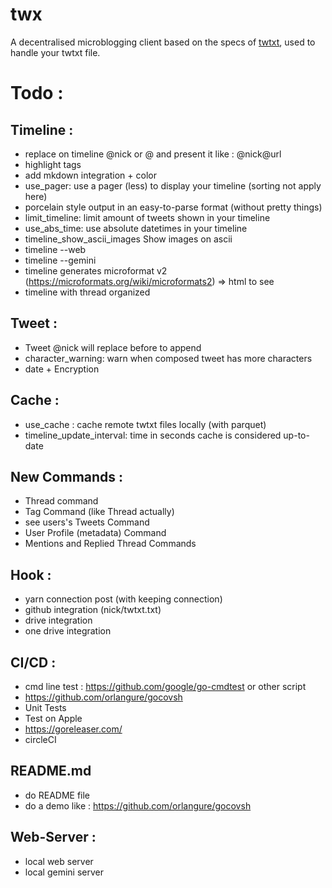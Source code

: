 # twx

A decentralised microblogging client based on the specs of [twtxt](https://dev.twtxt.net/), used to handle your twtxt file.



# Todo :
## Timeline : 
- replace on timeline @nick or @<nick url> and present it like : @nick@url
- highlight tags
- add mkdown integration + color
- use_pager: use a pager (less) to display your timeline (sorting not apply here)
- porcelain style output in an easy-to-parse format (without pretty things)
- limit_timeline: limit amount of tweets shown in your timeline
- use_abs_time: use absolute datetimes in your timeline
- timeline_show_ascii_images Show images on ascii
- timeline --web
- timeline --gemini
- timeline generates microformat v2 (https://microformats.org/wiki/microformats2) => html to see
- timeline with thread organized

## Tweet :
- Tweet @nick will replace before to append
- character_warning: warn when composed tweet has more characters
- date + Encryption 

## Cache :
- use_cache : cache remote twtxt files locally (with parquet)
- timeline_update_interval: time in seconds cache is considered up-to-date

## New Commands :
- Thread command
- Tag Command (like Thread actually)
- see users's Tweets Command
- User Profile (metadata) Command
- Mentions and Replied Thread Commands

## Hook :
- yarn connection post (with keeping connection)
- github integration (nick/twtxt.txt)
- drive integration
- one drive integration 

## CI/CD :
- cmd line test : https://github.com/google/go-cmdtest or other script
- https://github.com/orlangure/gocovsh
- Unit Tests
- Test on Apple
- https://goreleaser.com/
- circleCI


## README.md
- do README file
- do a demo like : https://github.com/orlangure/gocovsh

## Web-Server :
- local web server
- local gemini server